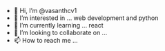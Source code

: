 - 👋 Hi, I’m @vasanthcv1
- 👀 I’m interested in ... web development and  python
- 🌱 I’m currently learning ... react
- 💞️ I’m looking to collaborate on ...
- 📫 How to reach me ...

<!---
vasanthcv1/vasanthcv1 is a ✨ special ✨ repository because its `README.md` (this file) appears on your GitHub profile.
You can click the Preview link to take a look at your changes.
--->
